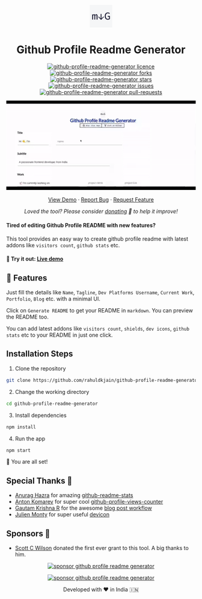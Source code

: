 <p align="center">
  <a href="https://rahuldkjain.github.io/gh-profile-readme-generator">
    <img alt="Github Profile Readme Generator" src="./src/images/mdg.png" width="60" />
  </a>
</p>
<h1 align="center">
  Github Profile Readme Generator
</h1>

<p align="center">
<a href="https://github.com/rahuldkjain/github-profile-readme-generator/blob/master/LICENSE" target="blank">
<img src="https://img.shields.io/github/license/rahuldkjain/github-profile-readme-generator?style=flat-square" alt="github-profile-readme-generator licence" />
</a>
<a href="https://github.com/rahuldkjain/github-profile-readme-generator/fork" target="blank">
<img src="https://img.shields.io/github/forks/rahuldkjain/github-profile-readme-generator?style=flat-square" alt="github-profile-readme-generator forks"/>
</a>
<a href="https://github.com/rahuldkjain/github-profile-readme-generator/stargazers" target="blank">
<img src="https://img.shields.io/github/stars/rahuldkjain/github-profile-readme-generator?style=flat-square" alt="github-profile-readme-generator stars"/>
</a>
<a href="https://github.com/rahuldkjain/github-profile-readme-generator/issues" target="blank">
<img src="https://img.shields.io/github/issues/rahuldkjain/github-profile-readme-generator?style=flat-square" alt="github-profile-readme-generator issues"/>
</a>
<a href="https://github.com/rahuldkjain/github-profile-readme-generator/pulls" target="blank">
<img src="https://img.shields.io/github/issues-pr/rahuldkjain/github-profile-readme-generator?style=flat-square" alt="github-profile-readme-generator pull-requests"/>
</a>
</p>

<p align="center"><img src="./src/images/github-profile-readme-generator.gif" alt="github-profile-readme-generator gif" /></p>

<p align="center">
    <a href="https://rahuldkjain.github.io/gh-profile-readme-generator" target="blank">View Demo</a>
    ·
    <a href="https://github.com/rahuldkjain/github-profile-readme-generator/issues/new/choose">Report Bug</a>
    ·
    <a href="https://github.com/rahuldkjain/github-profile-readme-generator/issues/new/choose">Request Feature</a>
</p>

<p align="center">
<i>Loved the tool? Please consider <a href="https://paypal.me/rahuldkjain">donating</a>  💸 to help it improve!</i>
</p>

#### Tired of editing Github Profile README with new features?
This tool provides an easy way to create github profile readme with latest addons like `visitors count`, `github stats` etc. 

#### 🚀 Try it out: [Live demo](https://rahuldkjain.github.io/gh-profile-readme-generator)

## 🧐 Features
Just fill the details like `Name`, `Tagline`, `Dev Platforms Username`, `Current Work`, `Portfolio`, `Blog` etc. with a minimal UI.

Click on `Generate README` to get your README in `markdown`.
You can preview the README too.

You can add latest addons like `visitors count`, `shields`, `dev icons`, `github stats` etc to your README in just one click.

## Installation Steps
1. Clone the repository
```bash
git clone https://github.com/rahuldkjain/github-profile-readme-generator.git
```
2. Change the working directory
```bash
cd github-profile-readme-generator
```
3. Install dependencies
```bash
npm install
```
4. Run the app
```bash
npm start
```
🌟 You are all set!


## Special Thanks 🙇
- [Anurag Hazra](https://github.com/anuraghazra) for amazing [github-readme-stats](https://github.com/anuraghazra/github-readme-stats)
- [Anton Komarev](https://github.com/antonkomarev) for super cool [github-profile-views-counter](https://github.com/antonkomarev/github-profile-views-counter)
- [Gautam Krishna R](https://github.com/gautamkrishnar) for the awesome [blog post workflow](https://github.com/gautamkrishnar/blog-post-workflow)
- [Julien Monty](https://github.com/konpa) for super useful [devicon](https://github.com/konpa/devicon)

## Sponsors 🙇
- [Scott C Wilson](https://github.com/scottcwilson) donated the first ever grant to this tool. A big thanks to him.

<p align="center">
<a href="https://www.paypal.me/rahuldkjain"><img src="https://ionicabizau.github.io/badges/paypal.svg" alt="sponsor github profile readme generator"/>
</p>

<p align="center">
  <a href="https://ko-fi.com/A0A81XXSX"><img src="https://www.ko-fi.com/img/githubbutton_sm.svg" alt="sponsor github profile readme generator"/>
  </a>
</p>

<p align="center">
Developed with ❤️ in India 🇮🇳 
</p>
